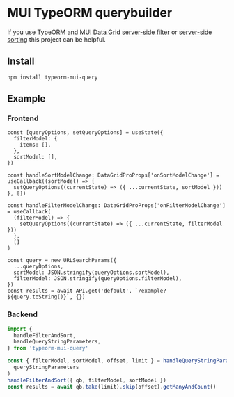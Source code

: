 # MUI TypeORM querybuilder

If you use [TypeORM](https://typeorm.io/) and [MUI](https://mui.com/) [Data Grid](https://mui.com/x/react-data-grid/) [server-side filter](https://mui.com/x/react-data-grid/filtering/server-side/) or [server-side sorting](https://mui.com/x/react-data-grid/sorting/#server-side-sorting) this project can be helpful.

## Install

    npm install typeorm-mui-query

## Example

### Frontend

```TSX
const [queryOptions, setQueryOptions] = useState({
  filterModel: {
    items: [],
  },
  sortModel: [],
})

const handleSortModelChange: DataGridProProps['onSortModelChange'] = useCallback((sortModel) => {
  setQueryOptions((currentState) => ({ ...currentState, sortModel }))
}, [])

const handleFilterModelChange: DataGridProProps['onFilterModelChange'] = useCallback(
  (filterModel) => {
    setQueryOptions((currentState) => ({ ...currentState, filterModel }))
  },
  []
)

const query = new URLSearchParams({
  ...queryOptions,
  sortModel: JSON.stringify(queryOptions.sortModel),
  filterModel: JSON.stringify(queryOptions.filterModel),
})
const results = await API.get('default', `/example?${query.toString()}`, {})
```

### Backend

```TypeScript
import {
  handleFilterAndSort,
  handleQueryStringParameters,
} from 'typeorm-mui-query'

const { filterModel, sortModel, offset, limit } = handleQueryStringParameters(
  queryStringParameters
)
handleFilterAndSort({ qb, filterModel, sortModel })
const results = await qb.take(limit).skip(offset).getManyAndCount()
```
